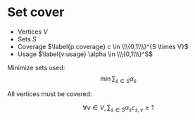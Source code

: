 # Set cover

+ Vertices $\label{d:vertices} V$
+ Sets $\label{d:sets} S$
+ Coverage $\label{p:coverage} c \in \\\{0,1\\\}^{S \times V}$
+ Usage $\label{v:usage} \alpha \in \\\{0,1\\\}^S$

Minimize sets used: $$\label{o} \min \sum_{s \in S} \alpha_s$$

All vertices must be covered:

$$
  \label{c:allCovered}
  \forall v \in V, \sum_{s \in S} \alpha_s c_{s, v} \geq 1
$$
